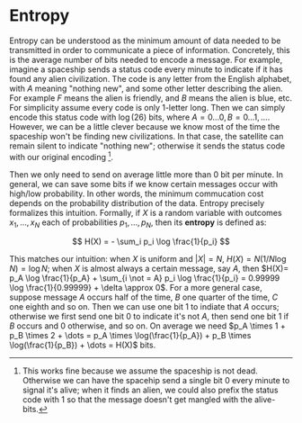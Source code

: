 # Entropy

Entropy can be understood as the minimum amount of data needed to be transmitted
in order to communicate a piece of information. Concretely, this is the average
number of bits needed to encode a message. For example, imagine a spaceship
sends a status code every minute to indicate if it has found any alien
civilization. The code is any letter from the English alphabet, with $A$ meaning
"nothing new", and some other letter describing the alien. For example $F$ means
the alien is friendly, and $B$ means the alien is blue, etc. For simplicity
assume every code is only 1-letter long. Then we can simply encode this status
code with $\log(26)$ bits, where $A = 0 \dots 0, B = 0\dots 1, \dots$. However,
we can be a little clever because we know most of the time the spaceship won't
be finding new civilizations. In that case, the satellite can remain silent to
indicate "nothing new"; otherwise it sends the status code with our original
encoding [^1].

Then we only need to send on average little more than 0 bit per minute. In
general, we can save some bits if we know certain messages occur with high/low
probability. In other words, the minimum commucation cost depends on the
probability distribution of the data. Entropy precisely formalizes this
intuition. Formally, if $X$ is a random variable with outcomes $x_1, \dots, x_N$
each of probabilities $p_1, \dots, p_N$, then its **entropy** is defined as:

$$
H(X) = - \sum_i p_i \log \frac{1}{p_i}
$$

This matches our intuition: when $X$ is uniform and $|X| = N$, $H(X)=N(1/N
\log N)=\log N$; when $X$ is almost always a certain message, say $A$, then
$H(X)= p_A \log \frac{1}{p_A} + \sum_{i \not = A} p_i \log \frac{1}{p_i} =
0.99999 \log \frac{1}{0.99999} + \delta \approx 0$. For a more general case,
suppose message $A$ occurs half of the time, $B$ one quarter of the time,
$C$ one eighth and so on. Then we can use one bit $1$ to indiate that $A$
occurs; otherwise we first send one bit $0$ to indicate it's not $A$, then
send one bit $1$ if $B$ occurs and $0$ otherwise, and so on. On average we
need $p_A \times 1 + p_B \times 2 + \dots = p_A \times \log(\frac{1}{p_A}) +
p_B \times \log(\frac{1}{p_B}) + \dots = H(X)$ bits.

[^1]: This works fine because we assume the spaceship is not dead. Otherwise we can
have the spacehip send a single bit $0$ every minute to signal it's alive; when it
finds an alien, we could also prefix the status code with $1$ so that the message 
doesn't get mangled with the alive-bits. 
